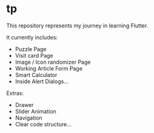 # tp

This repository represents my journey in learning Flutter.

It currently includes:
  - Puzzle Page
  - Visit card Page
  - Image / Icon randomizer Page
  - Working Article Form Page
  - Smart Calculator
  - Inside Alert Dialogs...
 
Extras:
  - Drawer
  - Slider Animation
  - Navigation
  - Clear code structure...
